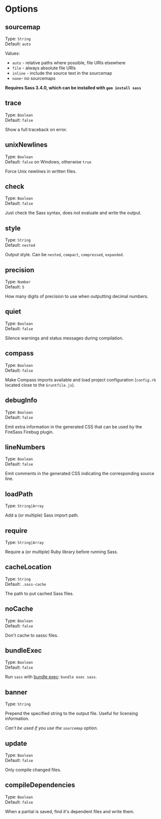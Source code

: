 # Options


## sourcemap

Type: `String`  
Default: `auto`

Values:

- `auto` - relative paths where possible, file URIs elsewhere
- `file` - always absolute file URIs
- `inline` - include the source text in the sourcemap
- `none`- no sourcemaps

**Requires Sass 3.4.0, which can be installed with `gem install sass`**


## trace

Type: `Boolean`  
Default: `false`

Show a full traceback on error.


## unixNewlines

Type: `Boolean`  
Default: `false` on Windows, otherwise `true`

Force Unix newlines in written files.


## check

Type: `Boolean`  
Default: `false`

Just check the Sass syntax, does not evaluate and write the output.


## style

Type: `String`  
Default: `nested`

Output style. Can be `nested`, `compact`, `compressed`, `expanded`.


## precision

Type: `Number`  
Default: `5`

How many digits of precision to use when outputting decimal numbers.


## quiet

Type: `Boolean`  
Default: `false`

Silence warnings and status messages during compilation.


## compass

Type: `Boolean`  
Default: `false`

Make Compass imports available and load project configuration (`config.rb` located close to the `Gruntfile.js`).


## debugInfo

Type: `Boolean`  
Default: `false`

Emit extra information in the generated CSS that can be used by the FireSass Firebug plugin.


## lineNumbers

Type: `Boolean`  
Default: `false`

Emit comments in the generated CSS indicating the corresponding source line.


## loadPath

Type: `String|Array`

Add a (or multiple) Sass import path.


## require

Type: `String|Array`

Require a (or multiple) Ruby library before running Sass.


## cacheLocation

Type: `String`  
Default: `.sass-cache`

The path to put cached Sass files.


## noCache

Type: `Boolean`  
Default: `false`

Don't cache to sassc files.


## bundleExec

Type: `Boolean`  
Default: `false`

Run `sass` with [bundle exec](http://gembundler.com/man/bundle-exec.1.html): `bundle exec sass`.


## banner

Type: `String`  

Prepend the specified string to the output file. Useful for licensing information.

*Can't be used if you use the `sourcemap` option.*


## update

Type: `Boolean`  
Default: `false`

Only compile changed files.


## compileDependencies

Type: `Boolean`  
Default: `false`

When a partial is saved, find it's dependent files and write them.
